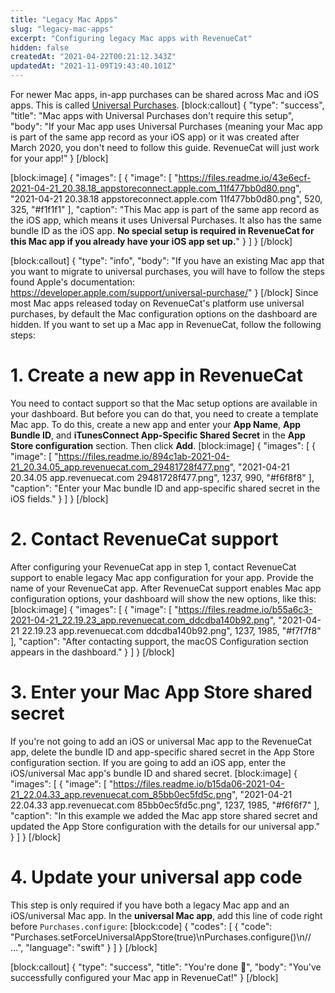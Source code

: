 ```yaml
---
title: "Legacy Mac Apps"
slug: "legacy-mac-apps"
excerpt: "Configuring legacy Mac apps with RevenueCat"
hidden: false
createdAt: "2021-04-22T00:21:12.343Z"
updatedAt: "2021-11-09T19:43:40.101Z"
---
```

For newer Mac apps, in-app purchases can be shared across Mac and iOS apps. This is called [Universal Purchases](https://developer.apple.com/support/universal-purchase/). 
[block:callout]
{
  "type": "success",
  "title": "Mac apps with Universal Purchases don't require this setup",
  "body": "If your Mac app uses Universal Purchases (meaning your Mac app is part of the same app record as your iOS app) or it was created after March 2020, you don't need to follow this guide. RevenueCat will just work for your app!"
}
[/block]

[block:image]
{
  "images": [
    {
      "image": [
        "https://files.readme.io/43e6ecf-2021-04-21_20.38.18_appstoreconnect.apple.com_11f477bb0d80.png",
        "2021-04-21 20.38.18 appstoreconnect.apple.com 11f477bb0d80.png",
        520,
        325,
        "#f1f1f1"
      ],
      "caption": "This Mac app is part of the same app record as the iOS app, which means it uses Universal Purchases. It also has the same bundle ID as the iOS app. **No special setup is required in RevenueCat for this Mac app if you already have your iOS app set up.**"
    }
  ]
}
[/block]

[block:callout]
{
  "type": "info",
  "body": "If you have an existing Mac app that you want to migrate to universal purchases, you will have to follow the steps found Apple's documentation: https://developer.apple.com/support/universal-purchase/"
}
[/block]
Since most Mac apps released today on RevenueCat's platform use universal purchases, by default the Mac configuration options on the dashboard are hidden. If you want to set up a Mac app in RevenueCat, follow the following steps:

# 1. Create a new app in RevenueCat

You need to contact support so that the Mac setup options are available in your dashboard. But before you can do that, you need to create a template Mac app. To do this, create a new app and enter your **App Name**, **App Bundle ID**, and **iTunesConnect App-Specific Shared Secret** in the **App Store configuration** section. Then click **Add**.
[block:image]
{
  "images": [
    {
      "image": [
        "https://files.readme.io/894c1ab-2021-04-21_20.34.05_app.revenuecat.com_29481728f477.png",
        "2021-04-21 20.34.05 app.revenuecat.com 29481728f477.png",
        1237,
        990,
        "#f6f8f8"
      ],
      "caption": "Enter your Mac bundle ID and app-specific shared secret in the iOS fields."
    }
  ]
}
[/block]
# 2. Contact RevenueCat support

After configuring your RevenueCat app in step 1, contact RevenueCat support to enable legacy Mac app configuration for your app. Provide the name of your RevenueCat app. After RevenueCat support enables Mac app configuration options, your dashboard will show the new options, like this:
[block:image]
{
  "images": [
    {
      "image": [
        "https://files.readme.io/b55a6c3-2021-04-21_22.19.23_app.revenuecat.com_ddcdba140b92.png",
        "2021-04-21 22.19.23 app.revenuecat.com ddcdba140b92.png",
        1237,
        1985,
        "#f7f7f8"
      ],
      "caption": "After contacting support, the macOS Configuration section appears in the dashboard."
    }
  ]
}
[/block]
# 3. Enter your Mac App Store shared secret

If you're not going to add an iOS or universal Mac app to the RevenueCat app, delete the bundle ID and app-specific shared secret in the App Store configuration section. If you are going to add an iOS app, enter the iOS/universal Mac app's bundle ID and shared secret.
[block:image]
{
  "images": [
    {
      "image": [
        "https://files.readme.io/b15da06-2021-04-21_22.04.33_app.revenuecat.com_85bb0ec5fd5c.png",
        "2021-04-21 22.04.33 app.revenuecat.com 85bb0ec5fd5c.png",
        1237,
        1985,
        "#f6f6f7"
      ],
      "caption": "In this example we added the Mac app store shared secret and updated the App Store configuration with the details for our universal app."
    }
  ]
}
[/block]
# 4. Update your universal app code

This step is only required if you have both a legacy Mac app and an iOS/universal Mac app. In the **universal Mac app**, add this line of code right before `Purchases.configure`:
[block:code]
{
  "codes": [
    {
      "code": "Purchases.setForceUniversalAppStore(true)\nPurchases.configure()\n// ...",
      "language": "swift"
    }
  ]
}
[/block]

[block:callout]
{
  "type": "success",
  "title": "You're done 🎉",
  "body": "You've successfully configured your Mac app in RevenueCat!"
}
[/block]